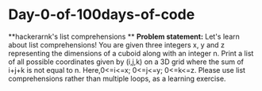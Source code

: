 # Day-0-of-100days-of-code
**hackerarnk's list comprehensions
**
**Problem statement:**
Let's learn about list comprehensions! You are given three integers x, y and z representing the dimensions of a cuboid along with an integer n. Print a list of all possible coordinates given by (i,j,k) on a 3D grid where the sum of i+j+k  is not equal to n. Here,0<=i<=x; 0<=j<=y; 0<=k<=z. Please use list comprehensions rather than multiple loops, as a learning exercise.
